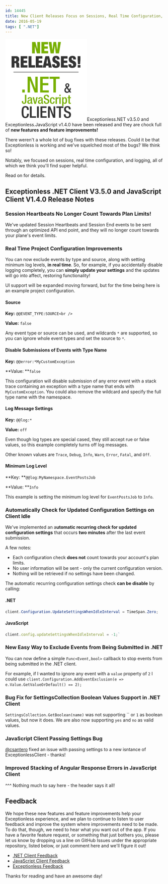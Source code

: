 ```yaml
---
id: 14445
title: New Client Releases Focus on Sessions, Real Time Configuration, and Logging
date: 2016-05-19
tags: [ ".NET"]
---
```

![net-3.5.0-js-1.4.0](/assets/img/news/net-3.5.0-js-1.4.0.png)Exceptionless.NET v3.5.0 and Exceptionless.JavaScript v1.4.0 have been released and they are chock full of **new features and feature improvements!**

There weren't a whole lot of bug fixes with these releases. Could it be that Exceptionless is working and we've squelched most of the bugs? We think so!

Notably, we focused on sessions, real time configuration, and logging, all of which we think you'll find super helpful.

Read on for details.<!--more-->

## Exceptionless .NET Client V3.5.0 and JavaScript Client V1.4.0 Release Notes

### Session Heartbeats No Longer Count Towards Plan Limits!

We've updated Session Heartbeats and Session End events to be sent through an optimized API end point, and they will no longer count towards your plane's event limits.

### Real Time Project Configuration Improvements

You can now exclude events by type and source, along with setting minimum log levels, **in real time**. So, for example, if you accidentally disable logging completely, you can **simply update your settings** and the updates will go into affect, restoring functionality!

UI support will be expanded moving forward, but for the time being here is an example project configuration.

#### Source

**Key:** `@@EVENT_TYPE:SOURCE<br />
`

**Value:** `false`

Any event type or source can be used, and wildcards `*` are supported, so you can ignore whole event types and set the source to `*`.

#### Disable Submissions of Events with Type Name

**Key:** `@@error:*MyCustomException`

**Value: **`false`

This configuration will disable submission of any error event with a stack trace containing an exception with a type name that ends with `MyCustomException`. You could also remove the wildcard and specify the full type name with the namespace.

#### Log Message Settings

**Key:** `@@log:*`

**Value:** `off`

Even though log types are special cased, they still accept rue or false values, so this example completely turns off log messages.

Other known values are `Trace`, `Debug`, `Info`, `Warn`, `Error`, `Fatal`, and `Off`.

#### Minimum Log Level

**Key: **`@@log:MyNamespace.EventPostsJob`

**Value: **`Info`

This example is setting the minimum log level for `EventPostsJob` to `Info`.

### Automatically Check for Updated Configuration Settings on Client Idle

We've implemented an a**utomatic recurring check for updated configuration settings** that occurs **two minutes** after the last event submission.

A few notes:

* Each configuration check **does not** count towards your account's plan limits.
* No user information will be sent - only the current configuration version.
* Nothing will be retrieved if no settings have been changed.

The automatic recurring configuration settings check **can be disable** by calling:

#### .NET

```csharp
client.Configuration.UpdateSettingsWhenIdleInterval = TimeSpan.Zero;
```

#### JavaScript

```javascript
client.config.updateSettingsWhenIdleInterval = -1;`
```

### New Easy Way to Exclude Events from Being Submitted in .NET

You can now define a simple `Func<Event,bool>` callback to stop events from being submitted in the .NET client.

For example, if I wanted to ignore any event with a `value` property of `2` I could use `client.Configuration.AddEventExclusion(e => e.Value.GetValueOrDefault() == 2);`

### Bug Fix for SettingsCollection Boolean Values Support in .NET Client

`SettingsCollection.GetBoolean(name)` was not supporting `` or `1` as boolean values, but now it does. We are also now supporting `yes` and `no` as valid values.

### JavaScript Client Passing Settings Bug

[@csantero](https://github.com/csantero) fixed an issue with passing settings to a new isntance of ExceptionlessClient - thanks!

### Improved Stacking of Angular Response Errors in JavaScript Client

^^^ Nothing much to say here - the header says it all!

## Feedback

We hope these new features and feature improvements help your Exceptionless experience, and we plan to continue to listen to user feedback and improve the system where improvements need to be made. To do that, though, we need to hear what you want out of the app. If you have a favorite feature request, or something that just bothers you, please let us know by dropping us a line on GitHub Issues under the appropriate repository, listed below, or just comment here and we'll figure it out!

* [.NET Client Feedback](https://github.com/exceptionless/Exceptionless.Net/issues/new)
* [JavaScript Client Feedback](https://github.com/exceptionless/Exceptionless.JavaScript/issues/new)
* [Exceptionless Feedback](https://github.com/exceptionless/exceptionless/issues/new)

Thanks for reading and have an awesome day!
